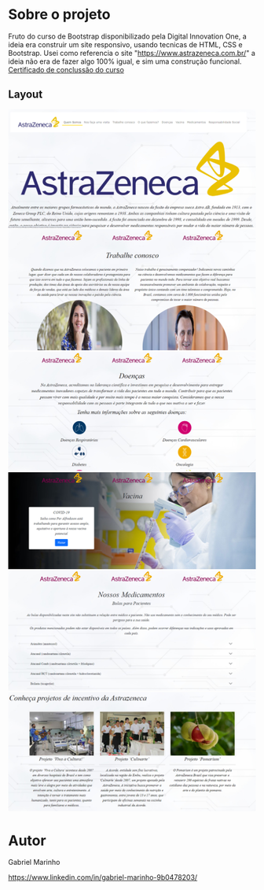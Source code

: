 # Sobre o projeto
Fruto do curso de Bootstrap disponibilizado pela Digital Innovation One, a ideia era construir um site responsivo, usando tecnicas de HTML, CSS e Bootstrap.
Usei como referencia o site "https://www.astrazeneca.com.br/" a ideia não era de fazer algo 100% igual, e sim uma construção funcional.
[Certificado de conclussão do curso](https://digitalinnovation.one/certificate/D679839C "site da inove")
## Layout 
![Web 0](https://github.com/Gabrielmcgp/LearningBootstrap/blob/master/assets/1)
![Web 1](https://github.com/Gabrielmcgp/LearningBootstrap/blob/master/assets/2)
![Web 2](https://github.com/Gabrielmcgp/LearningBootstrap/blob/master/assets/3)
![Web 2](https://github.com/Gabrielmcgp/LearningBootstrap/blob/master/assets/4)
![Web 2](https://github.com/Gabrielmcgp/LearningBootstrap/blob/master/assets/5)
![Web 2](https://github.com/Gabrielmcgp/LearningBootstrap/blob/master/assets/6)


# Autor

Gabriel Marinho

https://www.linkedin.com/in/gabriel-marinho-9b0478203/

